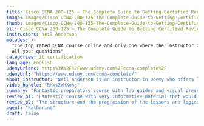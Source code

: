 ```yaml
---
title: Cisco CCNA 200-125 – The Complete Guide to Getting Certified Review
image: images/Cisco-CCNA-200-125-The-Complete-Guide-to-Getting-Certified-Review.jpeg
thumb: images/Cisco-CCNA-200-125-The-Complete-Guide-to-Getting-Certified-Review.jpeg
alt: Cisco CCNA 200-125 – The Complete Guide to Getting Certified Review
instructors: Neil Anderson
metades: >-
  "The top rated CCNA course online and only one where the instructor answers
  all your questions"
categories: it certification
language: English
udemyUrlenc: https%3A%2F%2Fwww.udemy.com%2Fccna-complete%2F
udemyUrl: "https://www.udemy.com/ccna-complete/"
about_instructor: "Neil Anderson is an instructor in Udemy who offers lessons to train future Cloud and Data Center systems engineers. He is tagged as a top responder on the website and he aims to offer his lessons as simple as it can be."
video_handle: "RHxs2WHXohg"
summary: "Fantastic preparatory course with lab guides and visual presentations that are helpful for those who are planning to take the Cisco CCNA Routing and Switching 200-125 exam. The instructor answers all the questions promptly and his energy helps keep the interest of the students into the lessons."
review_p1: "Fantastic course with very informative material that would be a great supplemental resource for passing the certification exam. The energetic personality of the instructor amps up the learning interest of the students and also tries to answer promptly to all the questions asked. His responses add some insights to some of the confusing topics which are a huge help for the students who did not get some parts of the lesson clearly. There are labs available for the students so that they can be exposed to how the switches and routers work. "
review_p2: "The structure and the progression of the lessons are logical and well laid out for the students to easily understand. There are diagrams available for visual learners in order to have a good understanding of the topic. There are additional details that are given which is also helpful. The instructor is concise and straight to the point. he does not say too much unnecessary stuff that will overwhelm the student. The presentation was professional and there is a step-by-step guide for the labs so that the students can keep up with the lessons easily. The teaching method is effective and the topics included in the program is comprehensive which is great for those who are planning to take the Cisco CCNA Routing and Switching 200-125 exam."
agent: "Katharina"
draft: false
---
```


